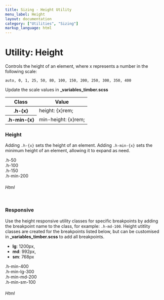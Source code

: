 ```yaml
---
title: Sizing - Height Utility
menu_label: Height
layout: documentation
category: ["Utilities", "Sizing"]
markup_language: html
---
```


<div class="section-block">
  <div class="row pt-40 pt-md-40">
    <div class="col w-9/12 w-md-full order-2 content-inner">
      <h1 class="font-light">Utility: Height</h1>
      <p class="mb-10">Controls the height of an element, where x represents a number in the following scale:</p>
      <p><code class="color-indigo font-bold">auto, 0, 1, 25, 50, 80, 100, 150, 200, 250, 300, 350, 400</code></p>
      <p>Update the scale values in <strong>_variables_timber.scss</strong></p>
      <!-- Classes -->
      <div class="table-scrollable">
        <table class="table size-md rounded bg-white">
          <thead>
            <tr>
              <th> Class </th>
              <th> Value </th>
            </tr>
          </thead>
          <tbody class="font-mono">
            <tr>
              <th class="color-indigo">.h-{x}</th>
              <td> height: {x}rem; </td>
            </tr>
            <tr>
              <th class="color-indigo">.h-min-{x}</th>
              <td> min-height: {x}rem; </td>
            </tr>
          </tbody>
        </table>
      </div>
      <!-- Classes End -->
      <!-- Demo Block -->
      <div class="demo-block mt-80">
        <h3 class="font-light">Height</h3>
        <p>Adding <code class="color-indigo font-bold">.h-{x}</code> sets the height of an element. Adding <code class="color-indigo font-bold">.h-min-{x}</code> sets the minimum height of an element, allowing it to expand as need.</p>
        <div class="p-30 flex flex-wrap justify-around rounded bg-grey-ultralight">
          <div class="w-100 h-50 m-5 rounded center bg-grey-darkest color-white">.h-50</div>
          <div class="w-100 h-100 m-5 rounded center bg-grey-darkest color-white">.h-100</div>
          <div class="w-100 h-150 m-5 rounded center bg-grey-darkest color-white">.h-150</div>
          <div class="w-100 h-min-200 m-5 rounded center bg-grey-darkest color-white">.h-min-200</div>
        </div>
      </div>
      <!-- Demo Block End -->
      <!-- code -->
      <h6 class="uppercase">Html</h6>
      <div class="rounded p-20 overflow-y-scroll mb-0 bg-gradient-grey-ultralight border-l border-4 border-solid border-indigo">
        <pre class="m-0 language-html"><code class="inline-block scrolling-touch"><!--<div class="p-30 flex flex-wrap justify-around rounded bg-grey-ultralight">
	<div class="w-100 h-50 m-5 rounded center bg-grey-darkest color-white">.h-50</div>
	<div class="w-100 h-100 m-5 rounded center bg-grey-darkest color-white">.h-100</div>
	<div class="w-100 h-150 m-5 rounded center bg-grey-darkest color-white">.h-150</div>
	<div class="w-100 h-min-200 m-5 rounded center bg-grey-darkest color-white">.h-min-200</div>
</div>
--></code></pre>
      </div>
      <!-- code -->
      <!-- Demo Block -->
      <div class="demo-block mt-80">
        <h3 class="font-light">Responsive</h3>
        <p>Use the height responsive utility classes for specific breakpoints by adding the breakpoint name to the class, for example: <code class="color-indigo font-bold">.h-md-100</code>. Height utitlity classes are created for the breakpoints listed below, but can be customised in <strong>_variables_timber.scss</strong> to add all breakpoints.</p>
        <ul class="list-none">
          <li><strong>lg</strong>: 1200px,</li>
          <li><strong>md</strong>: 992px,</li>
          <li><strong>sm</strong>: 768px</li>
        </ul>
        <div class="p-30 flex flex-wrap justify-around rounded bg-grey-ultralight">
          <div class="h-min-400 h-min-lg-300 h-min-md-200 h-min-sm-100 m-5 rounded center bg-grey-darkest color-white">.h-min-400<br>.h-min-lg-300<br>.h-min-md-200<br>.h-min-sm-100</div>
        </div>
      </div>
      <!-- Demo Block End -->
      <!-- code -->
      <h6 class="uppercase">Html</h6>
      <div class="rounded p-20 overflow-y-scroll mb-0 bg-gradient-grey-ultralight border-l border-4 border-solid border-indigo">
        <pre class="m-0 language-html"><code class="inline-block scrolling-touch"><!--<div class="p-30 flex flex-wrap justify-around rounded bg-grey-ultralight">
	<div class="h-min-400 h-min-lg-300 h-min-md-200 h-min-sm-100 m-5 rounded center bg-grey-darkest color-white">.h-min-400<br>.h-min-lg-300<br>.h-min-md-200<br>.h-min-sm-100</div>
</div>
--></code></pre>
      </div>
      <!-- code -->
    </div>
    <!-- Content Inner End -->
		<!-- {{ sidebar }} -->
  </div>
</div>
